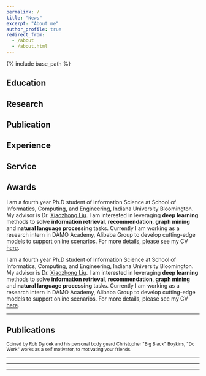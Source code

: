 ```yaml
---
permalink: /
title: "News"
excerpt: "About me"
author_profile: true
redirect_from: 
  - /about
  - /about.html
---
```


{% include base_path %}



Education
-----


Research
-----


Publication
-----

Experience
-----

Service
-----

Awards
-----

I am a fourth year Ph.D student of Information Science at School of Informatics, Computing, and Engineering, Indiana University Bloomington. My advisor is Dr. [Xiaozhong Liu](http://scholarwiki.indiana.edu/homepage/index.html). I am interested in leveraging **deep learning** methods to solve **information retrieval**, **recommendation**, **graph mining** and **natural language processing** tasks. Currently I am working as a research intern in DAMO Academy, Alibaba Group to develop cutting-edge models to support online scenarios. For more details, please see my CV [here](files/cv.pdf).

I am a fourth year Ph.D student of Information Science at School of Informatics, Computing, and Engineering, Indiana University Bloomington. My advisor is Dr. [Xiaozhong Liu](http://scholarwiki.indiana.edu/homepage/index.html). I am interested in leveraging **deep learning** methods to solve **information retrieval**, **recommendation**, **graph mining** and **natural language processing** tasks. Currently I am working as a research intern in DAMO Academy, Alibaba Group to develop cutting-edge models to support online scenarios. For more details, please see my CV [here](files/cv.pdf).

------


Publications
-----

<small>Coined by Rob Dyrdek and his personal body guard Christopher "Big Black" Boykins, "Do Work" works as a self motivator, to motivating your friends.
</small> 

***
------
___
 























































